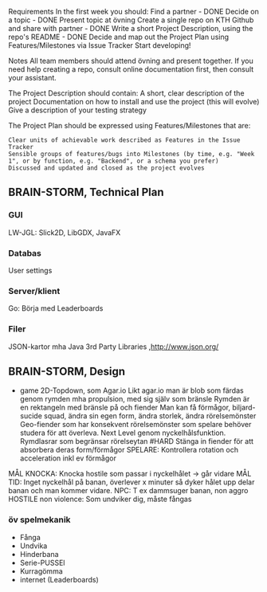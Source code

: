 Requirements
In the first week you should:
    Find a partner - DONE
    Decide on a topic - DONE
    Present topic at övning
    Create a single repo on KTH Github and share with partner - DONE
    Write a short Project Description, using the repo's README - DONE
    Decide and map out the Project Plan using Features/Milestones via Issue Tracker
    Start developing!

Notes
All team members should attend övning and present together.
If you need help creating a repo, consult online documentation first, then consult your assistant.

The Project Description should contain:
    A short, clear description of the project
    Documentation on how to install and use the project (this will evolve)
    Give a description of your testing strategy

The Project Plan should be expressed using Features/Milestones that are:

    Clear units of achievable work described as Features in the Issue Tracker
    Sensible groups of features/bugs into Milestones (by time, e.g. "Week 1", or by function, e.g. "Backend", or a schema you prefer)
    Discussed and updated and closed as the project evolves

## BRAIN-STORM, Technical Plan
### GUI
LW-JGL: Slick2D, LibGDX, JavaFX

### Databas
User settings

### Server/klient
Go: Börja med Leaderboards

### Filer
JSON-kartor mha Java 3rd Party Libraries
 ,http://www.json.org/

## BRAIN-STORM, Design
* game
2D-Topdown, som Agar.io
Likt agar.io man är blob som färdas genom rymden mha propulsion, med sig själv som bränsle
Rymden är en rektangeln med bränsle på och fiender
Man kan få förmågor, biljard-sucide squad, ändra sin egen form, ändra storlek, ändra rörelsemönster
Geo-fiender som har konsekvent rörelsemönster som spelare behöver studera för att överleva.
Next Level genom nyckelhålsfunktion.
Rymdlasrar som begränsar rörelseytan #HARD
Stänga in fiender för att absorbera deras form/förmågor
SPELARE: Kontrollera rotation och acceleration inkl ev förmågor

MÅL KNOCKA: Knocka hostile som passar i nyckelhålet -> går vidare
MÅL TID: Inget nyckelhål på banan, överlever x minuter så dyker hålet upp delar banan och man kommer vidare.
NPC: T ex dammsuger banan, non aggro
HOSTILE non violence: Som undviker dig, måste fångas


### öv spelmekanik
*  Fånga
*  Undvika
*  Hinderbana
*  Serie-PUSSEl
*  Kurragömma
* internet (Leaderboards)
